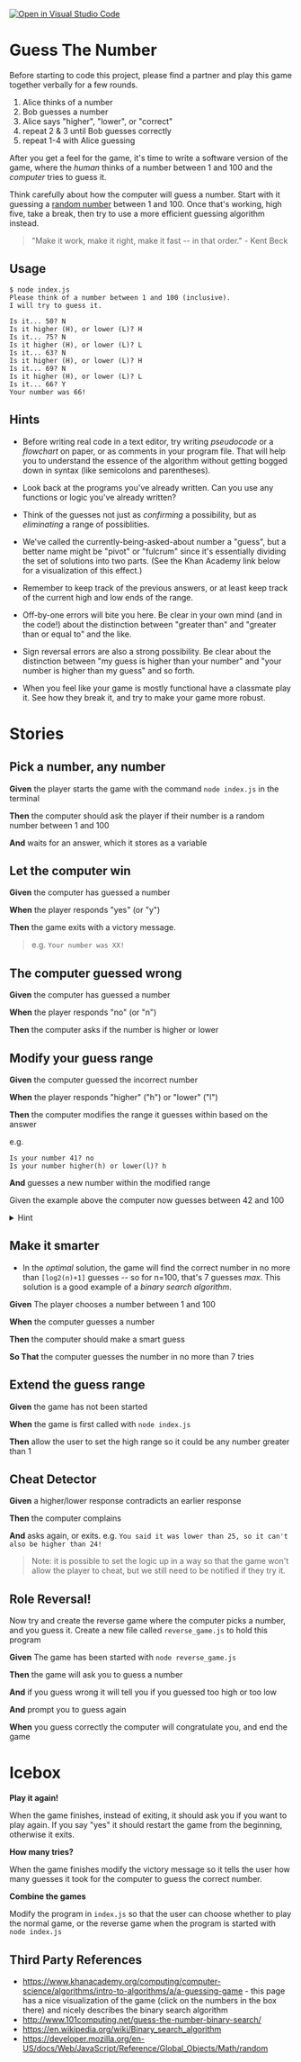 [![Open in Visual Studio Code](https://classroom.github.com/assets/open-in-vscode-c66648af7eb3fe8bc4f294546bfd86ef473780cde1dea487d3c4ff354943c9ae.svg)](https://classroom.github.com/online_ide?assignment_repo_id=10714852&assignment_repo_type=AssignmentRepo)
# Guess The Number

Before starting to code this project, please find a partner and play this game together verbally for a few rounds.

1. Alice thinks of a number
2. Bob guesses a number
3. Alice says "higher", "lower", or "correct"
4. repeat 2 & 3 until Bob guesses correctly
5. repeat 1-4 with Alice guessing

After you get a feel for the game, it's time to write a software version of the game, where the *human* thinks of a number between 1 and 100 and the *computer* tries to guess it.

Think carefully about how the computer will guess a number. Start with it guessing a [random number](https://developer.mozilla.org/en-US/docs/Web/JavaScript/Reference/Global_Objects/Math/random) between 1 and 100. Once that's working, high five, take a break, then try to use a more efficient guessing algorithm instead.

> "Make it work, make it right, make it fast -- in that order." - Kent Beck

## Usage

```
$ node index.js
Please think of a number between 1 and 100 (inclusive).
I will try to guess it.

Is it... 50? N
Is it higher (H), or lower (L)? H
Is it... 75? N
Is it higher (H), or lower (L)? L
Is it... 63? N
Is it higher (H), or lower (L)? H
Is it... 69? N
Is it higher (H), or lower (L)? L
Is it... 66? Y
Your number was 66!
```

## Hints

* Before writing real code in a text editor, try writing *pseudocode* or a *flowchart* on paper, or as comments in your program file. That will help you to understand the essence of the algorithm without getting bogged down in syntax (like semicolons and parentheses).

* Look back at the programs you've already written. Can you use any functions or logic you've already written?

* Think of the guesses not just as *confirming* a possibility, but as *eliminating* a range of possiblities.

* We've called the currently-being-asked-about number a "guess", but a better name might be "pivot" or "fulcrum" since it's essentially dividing the set of solutions into two parts. (See the Khan Academy link below for a visualization of this effect.)

* Remember to keep track of the previous answers, or at least keep track of the current high and low ends of the range.

* Off-by-one errors will bite you here. Be clear in your own mind (and in the code!) about the distinction between "greater than" and "greater than or equal to" and the like.

* Sign reversal errors are also a strong possibility. Be clear about the distinction between "my guess is higher than your number" and "your number is higher than my guess" and so forth.

* When you feel like your game is mostly functional have a classmate play it.  See how they break it, and try to make your game more robust.

# Stories

## Pick a number, any number

**Given** the player starts the game with the command `node index.js` in the terminal

**Then** the computer should ask the player if their number is a random number between 1 and 100

**And** waits for an answer, which it stores as a variable

## Let the computer win

**Given** the computer has guessed a number

**When** the player responds "yes" (or "y")

**Then** the game exits with a victory message.

> e.g. `Your number was XX!`

## The computer guessed wrong

**Given** the computer has guessed a number

**When** the player responds "no" (or "n")

**Then** the computer asks if the number is higher or lower

## Modify your guess range

**Given** the computer guessed the incorrect number

**When** the player responds "higher" ("h") or "lower" ("l")

**Then** the computer modifies the range it guesses within based on the answer

e.g. 

```
Is your number 41? no
Is your number higher(h) or lower(l)? h

```

**And** guesses a new number within the modified range

Given the example above the computer now guesses between 42 and 100

<details>
<summary>Hint</summary>
<div>
If the number is higher, you'll want to modify the low end of the range, and vice versa if the number is lower.
</div>
</details>

## Make it smarter

* In the *optimal* solution, the game will find the correct number in no more than `[log2(n)+1]` guesses -- so for n=100, that's 7 guesses *max*. This solution is a good example of a *binary search algorithm*. 

**Given** The player chooses a number between 1 and 100

**When** the computer guesses a number

**Then** the computer should make a smart guess

**So That** the computer guesses the number in no more than 7 tries

## Extend the guess range

**Given** the game has not been started

**When** the game is first called with `node index.js`

**Then** allow the user to set the high range so it could be any number greater than 1

## Cheat Detector

**Given** a higher/lower response contradicts an earlier response

**Then** the computer complains

**And** asks again, or exits. e.g. `You said it was lower than 25, so it can't also be higher than 24!`

> Note: it is possible to set the logic up in a way so that the game won't allow the player to cheat, but we still need to be notified if they try it.

## Role Reversal!

Now try and create the reverse game where the computer picks a number, and you guess it. Create a new file called `reverse_game.js` to hold this program 
   
**Given** The game has been started with `node reverse_game.js`

**Then** the game will ask you to guess a number

**And** if you guess wrong it will tell you if you guessed too high or too low

**And** prompt you to guess again

**When** you guess correctly the computer will congratulate you, and end the game

# Icebox

**Play it again!**

When the game finishes, instead of exiting, it should ask you if you want to play again. If you say "yes" it should restart the game from the beginning, otherwise it exits.

**How many tries?**

When the game finishes modify the victory message so it tells the user how many guesses it took for the computer to guess the correct number.

**Combine the games**

Modify the program in `index.js` so that the user can choose whether to play the normal game, or the reverse game when the program is started with `node index.js`

## Third Party References

* https://www.khanacademy.org/computing/computer-science/algorithms/intro-to-algorithms/a/a-guessing-game - this page has a nice visualization of the game (click on the numbers in the box there) and nicely describes the binary search algorithm
* http://www.101computing.net/guess-the-number-binary-search/
* https://en.wikipedia.org/wiki/Binary_search_algorithm
* https://developer.mozilla.org/en-US/docs/Web/JavaScript/Reference/Global_Objects/Math/random
